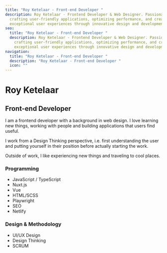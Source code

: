 ```yaml
---
title: "Roy Ketelaar - Front-end Developer "
description: Roy Ketelaar - Frontend Developer & Web Designer. Passionate about
  crafting user-friendly applications, optimizing performance, and creating
  exceptional user experiences through innovative design and development.
seo:
  title: "Roy Ketelaar - Front-end Developer "
  description: Roy Ketelaar - Frontend Developer & Web Designer. Passionate about
    crafting user-friendly applications, optimizing performance, and creating
    exceptional user experiences through innovative design and development.
navigation:
  title: "Roy Ketelaar - Front-end Developer "
  description: "Roy Ketelaar - Front-end Developer "
  icon: ""
---
```


# Roy Ketelaar

## Front-end Developer

I am a frontend developer with a background in web design. I love learning new things, working with people and building applications that users find useful.

I work from a Design Thinking perspective, i.e. first understanding the user and putting yourself in their position before actually starting the work.

Outside of work, I like experiencing new things and traveling to cool places.

### Programming

- JavaScript / TypeScript
- Nuxt.js
- Vue
- HTML/SCSS
- Playwright
- SEO
- Netlify

### Design & Methodology

- UI/UX Design
- Design Thinking
- SCRUM
